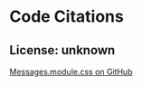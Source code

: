 # Code Citations

## License: unknown

[Messages.module.css on GitHub][Def]

[Def]: https://github.com/henryvalbuena/latte-machine/tree/23954699032f748444f0f9fe805fbd707e54e65e/src/components/user/Messages.module.css

